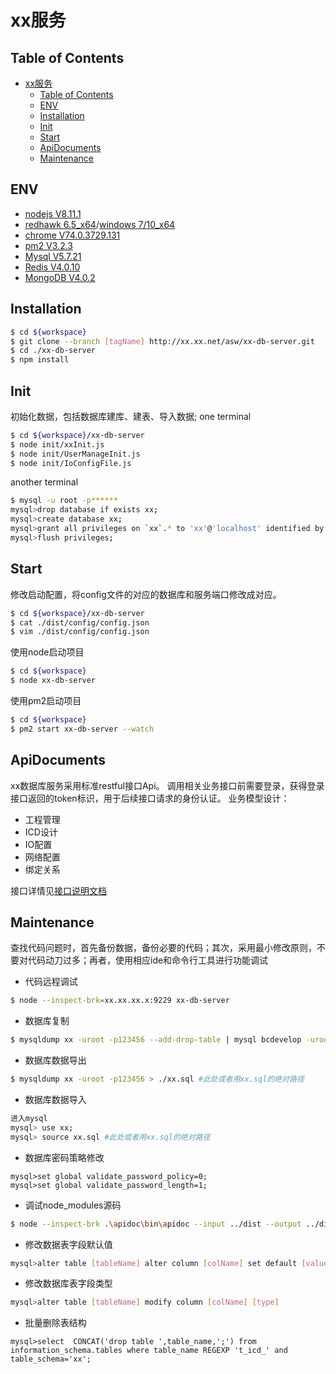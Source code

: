# xx服务 #

## Table of Contents
- [xx服务](#xx服务)
  - [Table of Contents](#table-of-contents)
  - [ENV](#env)
  - [Installation](#installation)
  - [Init](#init)
  - [Start](#start)
  - [ApiDocuments](#apidocuments)
  - [Maintenance](#maintenance)


## ENV
- [nodejs V8.11.1](#)
- [redhawk 6.5_x64](#)/[windows 7/10_x64](#)
- [chrome V74.0.3729.131](#)
- [pm2 V3.2.3](#)
- [Mysql V5.7.21](#)
- [Redis V4.0.10](#)
- [MongoDB V4.0.2](#)

## Installation

```bash
$ cd ${workspace}
$ git clone --branch [tagName] http://xx.xx.net/asw/xx-db-server.git
$ cd ./xx-db-server
$ npm install

```
## Init
初始化数据，包括数据库建库、建表、导入数据;
one terminal
```bash
$ cd ${workspace}/xx-db-server
$ node init/xxInit.js
$ node init/UserManageInit.js
$ node init/IoConfigFile.js
```
another terminal
```bash
$ mysql -u root -p******
mysql>drop database if exists xx;
mysql>create database xx;
mysql>grant all privileges on `xx`.* to 'xx'@'localhost' identified by 'xx';
mysql>flush privileges;
```

## Start
修改启动配置，将config文件的对应的数据库和服务端口修改成对应。
```bash
$ cd ${workspace}/xx-db-server
$ cat ./dist/config/config.json
$ vim ./dist/config/config.json
```
使用node启动项目 
```bash
$ cd ${workspace}
$ node xx-db-server
```

使用pm2启动项目
```bash
$ cd ${workspace}
$ pm2 start xx-db-server --watch
```

## ApiDocuments
xx数据库服务采用标准restful接口Api。
调用相关业务接口前需要登录，获得登录接口返回的token标识，用于后续接口请求的身份认证。
业务模型设计：
- 工程管理
- ICD设计
- IO配置
- 网络配置
- 绑定关系

接口详情见[接口说明文档](http://xx.xx.net/asw/xx-db-server/tree/master/doc/ICD接口说明文档.doc)
## Maintenance
查找代码问题时，首先备份数据，备份必要的代码；其次，采用最小修改原则，不要对代码动刀过多；再者，使用相应ide和命令行工具进行功能调试
- 代码远程调试
```bash
$ node --inspect-brk=xx.xx.xx.x:9229 xx-db-server
```
- 数据库复制
```bash
$ mysqldump xx -uroot -p123456 --add-drop-table | mysql bcdevelop -uroot -p123456
```
- 数据库数据导出
```bash
$ mysqldump xx -uroot -p123456 > ./xx.sql #此处或者用xx.sql的绝对路径
```
- 数据库数据导入
```bash
进入mysql
mysql> use xx;
mysql> source xx.sql #此处或者用xx.sql的绝对路径
```
- 数据库密码策略修改
```SHELL
mysql>set global validate_password_policy=0;
mysql>set global validate_password_length=1;
```
- 调试node_modules源码
```bash
$ node --inspect-brk .\apidoc\bin\apidoc --input ../dist --output ../dist/apidocfile
```
- 修改数据表字段默认值
```bash
mysql>alter table [tableName] alter column [colName] set default [value]
```
- 修改数据库表字段类型
```bash
mysql>alter table [tableName] modify column [colName] [type]
```
- 批量删除表结构
```
mysql>select  CONCAT('drop table ',table_name,';') from information_schema.tables where table_name REGEXP 't_icd_' and table_schema='xx';

```
